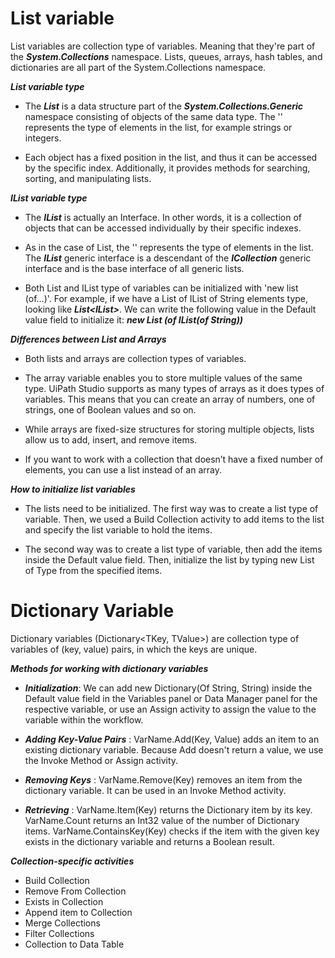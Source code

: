 # List variable
List variables are collection type of variables. Meaning that they're part of the ***System.Collections*** namespace. Lists, queues, arrays, hash tables, and dictionaries are all part of the System.Collections namespace. 

  

***List variable type***


- The ***List<T>***  is a data structure part of the ***System.Collections.Generic*** namespace consisting of objects of the same data type. The '<T>' represents the type of elements in the list, for example strings or integers.

  
- Each object has a fixed position in the list, and thus it can be accessed by the specific index. Additionally, it provides methods for searching, sorting, and manipulating lists.



***IList variable type***


- The ***IList*** is actually an Interface. In other words, it is a collection of objects that can be accessed individually by their specific indexes.

  
- As in the case of List, the '<T>' represents the type of elements in the list. The ***IList<T>*** generic interface is a descendant of the ***ICollection<T>*** generic interface and is the base interface of all generic lists.

  
- Both List and IList type of variables can be initialized with 'new list (of...)'. For example, if we have a List of IList of String elements type, looking like ***List<IList<String>>***. We can write the following value in the Default value field to initialize it: ***new List (of IList(of String))***





***Differences between List and Arrays***



- Both lists and arrays are collection types of variables.

  
- The array variable enables you to store multiple values of the same type. UiPath Studio supports as many types of arrays as it does types of variables. This means that you can create an array of numbers, one of strings, one of Boolean values and so on.

  
- While arrays are fixed-size structures for storing multiple objects, lists allow us to add, insert, and remove items.

  
- If you want to work with a collection that doesn’t have a fixed number of elements, you can use a list instead of an array.


***How to initialize list variables***


- The lists need to be initialized. The first way was to create a list type of variable. Then, we used a Build Collection activity to add items to the list and specify the list variable to hold the items.

  
- The second way was to create a list type of variable, then add the items inside the Default value field. Then, initialize the list by typing new List of Type from the specified items.





# Dictionary Variable 
Dictionary variables (Dictionary<TKey, TValue>) are collection type of variables of (key, value) pairs, in which the keys are unique.


***Methods for working with dictionary variables***

- ***Initialization***:  We can add new Dictionary(Of String, String) inside the Default value field in the Variables panel or Data Manager panel for the respective variable, or use an Assign activity to assign the value to the variable within the workflow.
  

- ***Adding Key-Value Pairs*** :  VarName.Add(Key, Value) adds an item to an existing dictionary variable. Because Add doesn't return a value, we use the Invoke Method or Assign activity.
  

- ***Removing Keys*** : VarName.Remove(Key) removes an item from the dictionary variable. It can be used in an Invoke Method activity.
  

- ***Retrieving*** :  VarName.Item(Key) returns the Dictionary item by its key. VarName.Count returns an Int32 value of the number of Dictionary items.
VarName.ContainsKey(Key) checks if the item with the given key exists in the dictionary variable and returns a Boolean result.



***Collection-specific activities***

- Build Collection
- Remove From Collection
- Exists in Collection
- Append item to Collection
- Merge Collections
- Filter Collections
- Collection to Data Table 

















